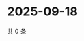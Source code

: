 # 2025-09-18

共 0 条

<!-- BEGIN ZHIHUVIDEO -->
<!-- 最后更新时间 Thu Sep 18 2025 16:15:10 GMT+0800 (China Standard Time) -->

<!-- END ZHIHUVIDEO -->
